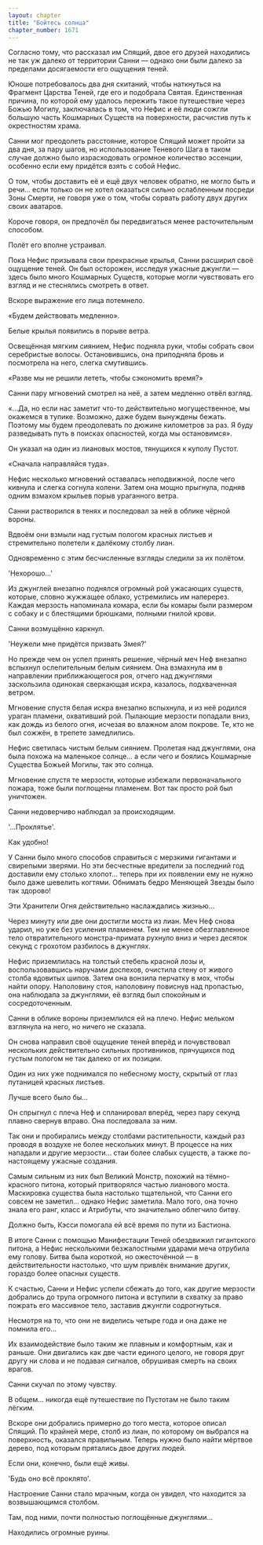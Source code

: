 ```yaml
---
layout: chapter
title: "Бойтесь солнца"
chapter_number: 1671
---
```




Согласно тому, что рассказал им Спящий, двое его друзей находились не так уж далеко от территории Санни — однако они были далеко за пределами досягаемости его ощущения теней.

Юноше потребовалось два дня скитаний, чтобы наткнуться на Фрагмент Царства Теней, где его и подобрала Святая. Единственная причина, по которой ему удалось пережить такое путешествие через Божью Могилу, заключалась в том, что Нефис и её люди сожгли большую часть Кошмарных Существ на поверхности, расчистив путь к окрестностям храма.

Санни мог преодолеть расстояние, которое Спящий может пройти за два дня, за пару шагов, но использование Теневого Шага в таком случае должно было израсходовать огромное количество эссенции, особенно если ему придётся взять с собой Нефис.

О том, чтобы доставить её и ещё двух человек обратно, не могло быть и речи… если только он не хотел оказаться сильно ослабленным посреди Зоны Смерти, не говоря уже о том, чтобы сорвать работу двух других своих аватаров.

Короче говоря, он предпочёл бы передвигаться менее расточительным способом.

Полёт его вполне устраивал.

Пока Нефис призывала свои прекрасные крылья, Санни расширил своё ощущение теней. Он был осторожен, исследуя ужасные джунгли — здесь было много Кошмарных Существ, которые могли чувствовать его взгляд и не стеснялись смотреть в ответ.

Вскоре выражение его лица потемнело.

«Будем действовать медленно».

Белые крылья появились в порыве ветра.

Освещённая мягким сиянием, Нефис подняла руки, чтобы собрать свои серебристые волосы. Остановившись, она приподняла бровь и посмотрела на него, слегка смутившись.

«Разве мы не решили лететь, чтобы сэкономить время?»

Санни пару мгновений смотрел на неё, а затем медленно отвёл взгляд.

«...Да, но если нас заметит что-то действительно могущественное, мы окажемся в тупике. Возможно, даже будем вынуждены бежать. Поэтому мы будем преодолевать по дюжине километров за раз. Я буду разведывать путь в поисках опасностей, когда мы остановимся».

Он указал на один из лиановых мостов, тянущихся к куполу Пустот.

«Сначала направляйся туда».

Нефис несколько мгновений оставалась неподвижной, после чего кивнула и слегка согнула колени. Затем она мощно прыгнула, подняв одним взмахом крыльев порыв ураганного ветра.

Санни растворился в тенях и последовал за ней в облике чёрной вороны.

Вдвоём они взмыли над густым пологом красных листьев и стремительно полетели к далёкому столбу лиан.

Одновременно с этим бесчисленные взгляды следили за их полётом.

'Нехорошо...'

Из джунглей внезапно поднялся огромный рой ужасающих существ, которые, словно жужжащее облако, устремились им наперерез. Каждая мерзость напоминала комара, если бы комары были размером с собаку и с блестящими брюшками, полными гнилой крови.

Санни возмущённо каркнул.

'Неужели мне придётся призвать Змея?'

Но прежде чем он успел принять решение, чёрный меч Неф внезапно вспыхнул ослепительным белым сиянием. Она взмахнула им в направлении приближающегося роя, отчего над джунглями заскользила одинокая сверкающая искра, казалось, подхваченная ветром.

Мгновение спустя белая искра внезапно вспыхнула, и из неё родился ураган пламени, охвативший рой. Пылающие мерзости попадали вниз, как дождь из белого огня, исчезая во влажном алом покрове. Те, кто не был сожжён, в трепете замедлились.

Нефис светилась чистым белым сиянием. Пролетая над джунглями, она была похожа на маленькое солнце... а если чего и боялись Кошмарные Существа Божьей Могилы, так это солнца.

Мгновение спустя те мерзости, которые избежали первоначального пожара, тоже были поглощены пламенем. Вот так просто рой был уничтожен.

Санни недоверчиво наблюдал за происходящим.

'...Проклятье'.

Как удобно!

У Санни было много способов справиться с мерзкими гигантами и свирепыми зверями. Но эти бесчестные вредители за последний год доставили ему столько хлопот... теперь при их появлении ему не нужно было даже шевелить когтями. Обнимать бедро Меняющей Звезды было так здорово!

Эти Хранители Огня действительно наслаждались жизнью...

Через минуту или две они достигли моста из лиан. Меч Неф снова ударил, но уже без усиления пламенем. Тем не менее обезглавленное тело отвратительного монстра-примата рухнуло вниз и через десяток секунд с грохотом разбилось в джунглях.

Нефис приземлилась на толстый стебель красной лозы и, воспользовавшись наручами доспехов, очистила стену от живого столба ядовитых шипов. Затем она вонзила перчатку в мох, чтобы найти опору. Наполовину стоя, наполовину повиснув над пропастью, она наблюдала за джунглями, её взгляд был спокойным и сосредоточенным.

Санни в облике вороны приземлился ей на плечо. Нефис мельком взглянула на него, но ничего не сказала.

Он снова направил своё ощущение теней вперёд и почувствовал нескольких действительно сильных противников, прячущихся под густым пологом не так далеко от их позиции.

Один из них уже поднимался по небесному мосту, скрытый от глаз путаницей красных листьев.

Лучше всего было бы...

Он спрыгнул с плеча Неф и спланировал вперёд, через пару секунд плавно свернув вправо. Она последовала за ним.

Так они и пробирались между столбами растительности, каждый раз проводя в воздухе не более нескольких минут. В процессе на них нападали и другие мерзости… стаи более слабых существ, а также по-настоящему ужасные создания.

Самым сильным из них был Великий Монстр, похожий на тёмно-красного питона, который притворялся частью лианового моста. Маскировка существа была настолько тщательной, что Санни его совсем не заметил... однако Нефис заметила. Мало того, она точно знала его ранг, класс и Атрибуты, что значительно облегчило битву.

Должно быть, Кэсси помогала ей всё время по пути из Бастиона.

В итоге Санни с помощью Манифестации Теней обездвижил гигантского питона, а Нефис несколькими безжалостными ударами меча отрубила ему голову. Битва была короткой, но ожесточённой — в действительности настолько, что шум привлёк внимание других, гораздо более опасных существ.

К счастью, Санни и Нефис успели сбежать до того, как другие мерзости добрались до трупа огромного питона и вступили в схватку за право пожрать его массивное тело, заставив джунгли содрогнуться.

Несмотря на то, что они не виделись четыре года и она даже не помнила его...

Их взаимодействие было таким же плавным и комфортным, как и раньше. Они двигались как две части единого целого, не говоря друг другу ни слова и не подавая сигналов, обрушивая смерть на своих врагов.

Санни скучал по этому чувству.

В общем... никогда ещё путешествие по Пустотам не было таким лёгким.

Вскоре они добрались примерно до того места, которое описал Спящий. По крайней мере, столб из лиан, по которому он выбрался на поверхность, оказался правильным. Теперь нужно было найти мёртвое дерево, под которым прятались двое других людей.

Если они, конечно, были ещё живы.

'Будь оно всё проклято'.

Настроение Санни стало мрачным, когда он увидел, что находится за возвышающимся столбом.

Там, под ними, почти полностью поглощённые джунглями...

Находились огромные руины.

